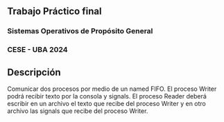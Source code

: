## Trabajo Práctico final
### Sistemas Operativos de Propósito General
### CESE - UBA 2024

## Descripción
Comunicar dos procesos por medio de un named FIFO. El proceso Writer podrá recibir texto por la consola y signals. El proceso Reader deberá escribir en un archivo el texto que recibe del proceso Writer y en otro archivo las signals que recibe del proceso Writer.
